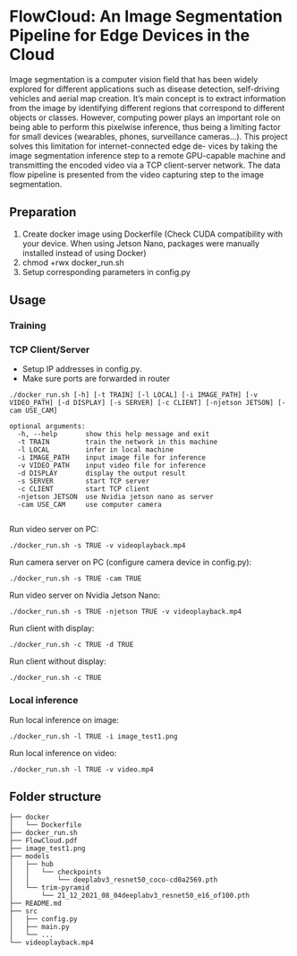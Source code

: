# FlowCloud: An Image Segmentation Pipeline for Edge Devices in the Cloud

Image segmentation is a computer vision field that
has been widely explored for different applications such as disease
detection, self-driving vehicles and aerial map creation. It’s main
concept is to extract information from the image by identifying
different regions that correspond to different objects or classes.
However, computing power plays an important role on being able
to perform this pixelwise inference, thus being a limiting factor
for small devices (wearables, phones, surveillance cameras...).
This project solves this limitation for internet-connected edge de-
vices by taking the image segmentation inference step to a remote
GPU-capable machine and transmitting the encoded video via a
TCP client-server network. The data flow pipeline is presented
from the video capturing step to the image segmentation.

## Preparation
1. Create docker image using Dockerfile (Check CUDA compatibility with your device. When using Jetson Nano, packages were manually installed instead of using Docker)
2. chmod +rwx docker_run.sh
3. Setup corresponding parameters in config.py

## Usage

### Training 

### TCP Client/Server

* Setup IP addresses in config.py.
* Make sure ports are forwarded in router
```
./docker_run.sh [-h] [-t TRAIN] [-l LOCAL] [-i IMAGE_PATH] [-v VIDEO_PATH] [-d DISPLAY] [-s SERVER] [-c CLIENT] [-njetson JETSON] [-cam USE_CAM]

optional arguments:
  -h, --help       show this help message and exit
  -t TRAIN         train the network in this machine
  -l LOCAL         infer in local machine
  -i IMAGE_PATH    input image file for inference
  -v VIDEO_PATH    input video file for inference
  -d DISPLAY       display the output result
  -s SERVER        start TCP server
  -c CLIENT        start TCP client
  -njetson JETSON  use Nvidia jetson nano as server
  -cam USE_CAM     use computer camera


```

Run video server on PC:
```
./docker_run.sh -s TRUE -v videoplayback.mp4
```

Run camera server on PC (configure camera device in config.py):
```
./docker_run.sh -s TRUE -cam TRUE
```

Run video server on Nvidia Jetson Nano:
```
./docker_run.sh -s TRUE -njetson TRUE -v videoplayback.mp4
```

Run client with display:
```
./docker_run.sh -c TRUE -d TRUE
```

Run client without display:
```
./docker_run.sh -c TRUE
```

### Local inference

Run local inference on image:
```
./docker_run.sh -l TRUE -i image_test1.png
```

Run local inference on video:
```
./docker_run.sh -l TRUE -v video.mp4
```

## Folder structure
```
├── docker
│   └── Dockerfile
├── docker_run.sh
├── FlowCloud.pdf
├── image_test1.png
├── models
│   ├── hub
│   │   └── checkpoints
│   │       └── deeplabv3_resnet50_coco-cd0a2569.pth
│   └── trim-pyramid
│       └── 21_12_2021_08_04deeplabv3_resnet50_e16_of100.pth
├── README.md
├── src
│   ├── config.py
│   ├── main.py
│   └── ...
└── videoplayback.mp4
```

